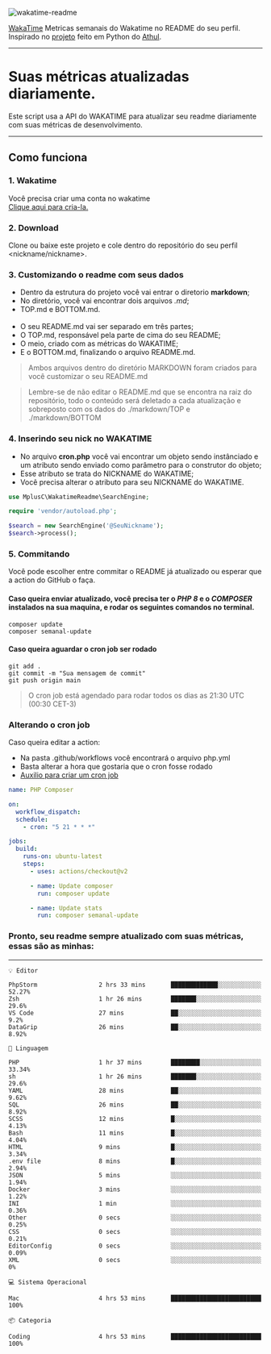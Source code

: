 ![wakatime-readme](https://socialify.git.ci/bymatheus/wakatime-readme/image?description=1&descriptionEditable=M%C3%A9tricas%20semanais%20do%20Wakatime%20no%20seu%20README%20de%20perfil.&font=KoHo&forks=1&language=1&owner=1&pattern=Signal&stargazers=1&theme=Dark)

[WakaTime](https://wakatime.com) Metricas semanais do Wakatime no README do seu perfil. <br>
Inspirado no [projeto](https://github.com/athul/waka-readme) feito em Python do [Athul](https://github.com/athul).
___

# Suas métricas atualizadas diariamente.
Este script usa a API do WAKATIME para atualizar seu readme diariamente com suas métricas de desenvolvimento.

___

## Como funciona

### 1. Wakatime
Você precisa criar uma conta no wakatime <br>
[Clique aqui para cria-la.](https://wakatime.com) 

### 2. Download
Clone ou baixe este projeto e cole dentro do repositório do seu perfil <nickname/nickname>.

### 3. Customizando o readme com seus dados
- Dentro da estrutura do projeto você vai entrar o diretorio **markdown**;  
- No diretório, você vai encontrar dois arquivos *.md*;
- TOP.md e BOTTOM.md.
<br><br>
- O seu README.md vai ser separado em três partes; 
- O TOP.md, responsável pela parte de cima do seu README;
- O meio, criado com as métricas do WAKATIME;
- E o BOTTOM.md, finalizando o arquivo README.md.<br>

> Ambos arquivos dentro do diretório MARKDOWN foram criados para você customizar o seu README.md

> Lembre-se de não editar o README.md que se encontra na raiz do repositório, todo o conteúdo será deletado a cada atualização e sobreposto com os dados do ./markdown/TOP e ./markdown/BOTTOM

### 4. Inserindo seu nick no WAKATIME
- No arquivo **cron.php** você vai encontrar um objeto sendo instânciado e um atributo sendo enviado como parâmetro para o construtor do objeto;
- Esse atributo se trata do NICKNAME do WAKATIME;
- Você precisa alterar o atributo para seu NICKNAME do WAKATIME.

```php
use MplusC\WakatimeReadme\SearchEngine;

require 'vendor/autoload.php';

$search = new SearchEngine('@SeuNickname');
$search->process();
```

### 5. Commitando
Você pode escolher entre commitar o README já atualizado ou esperar que a action do GitHub o faça. <br>

#### Caso queira enviar atualizado, você precisa ter o *PHP 8* e o *COMPOSER* instalados na sua maquina, e rodar os seguintes comandos no terminal.
```composer
composer update
composer semanal-update 
```

#### Caso queira aguardar o cron job ser rodado 
```git 
git add .
git commit -m "Sua mensagem de commit"
git push origin main
```

>O cron job está agendado para rodar todos os dias as 21:30 UTC (00:30 CET-3) 

### Alterando o cron job
Caso queira editar a action:

- Na pasta .github/workflows você encontrará o arquivo php.yml
- Basta alterar a hora que gostaria que o cron fosse rodado
- [Auxilio para criar um cron job](https://crontab.guru)

```yml
name: PHP Composer

on:
  workflow_dispatch:
  schedule:
    - cron: "5 21 * * *"

jobs:
  build:
    runs-on: ubuntu-latest
    steps:
      - uses: actions/checkout@v2

      - name: Update composer
        run: composer update

      - name: Update stats
        run: composer semanal-update
```

### Pronto, seu readme sempre atualizado com suas métricas, essas são as minhas:

___
```text
💡 Editor

PhpStorm                 2 hrs 33 mins       █████████████░░░░░░░░░░░░     52.27%
Zsh                      1 hr 26 mins        ███████░░░░░░░░░░░░░░░░░░      29.6%
VS Code                  27 mins             ██░░░░░░░░░░░░░░░░░░░░░░░       9.2%
DataGrip                 26 mins             ██░░░░░░░░░░░░░░░░░░░░░░░      8.92%
```
```text
💬 Linguagem

PHP                      1 hr 37 mins        ████████░░░░░░░░░░░░░░░░░     33.34%
sh                       1 hr 26 mins        ███████░░░░░░░░░░░░░░░░░░      29.6%
YAML                     28 mins             ██░░░░░░░░░░░░░░░░░░░░░░░      9.62%
SQL                      26 mins             ██░░░░░░░░░░░░░░░░░░░░░░░      8.92%
SCSS                     12 mins             █░░░░░░░░░░░░░░░░░░░░░░░░      4.13%
Bash                     11 mins             █░░░░░░░░░░░░░░░░░░░░░░░░      4.04%
HTML                     9 mins              █░░░░░░░░░░░░░░░░░░░░░░░░      3.34%
.env file                8 mins              █░░░░░░░░░░░░░░░░░░░░░░░░      2.94%
JSON                     5 mins              ░░░░░░░░░░░░░░░░░░░░░░░░░      1.94%
Docker                   3 mins              ░░░░░░░░░░░░░░░░░░░░░░░░░      1.22%
INI                      1 min               ░░░░░░░░░░░░░░░░░░░░░░░░░      0.36%
Other                    0 secs              ░░░░░░░░░░░░░░░░░░░░░░░░░      0.25%
CSS                      0 secs              ░░░░░░░░░░░░░░░░░░░░░░░░░      0.21%
EditorConfig             0 secs              ░░░░░░░░░░░░░░░░░░░░░░░░░      0.09%
XML                      0 secs              ░░░░░░░░░░░░░░░░░░░░░░░░░         0%
```
```text
💻 Sistema Operacional

Mac                      4 hrs 53 mins       █████████████████████████       100%
```
```text
📦 Categoria

Coding                   4 hrs 53 mins       █████████████████████████       100%
```
